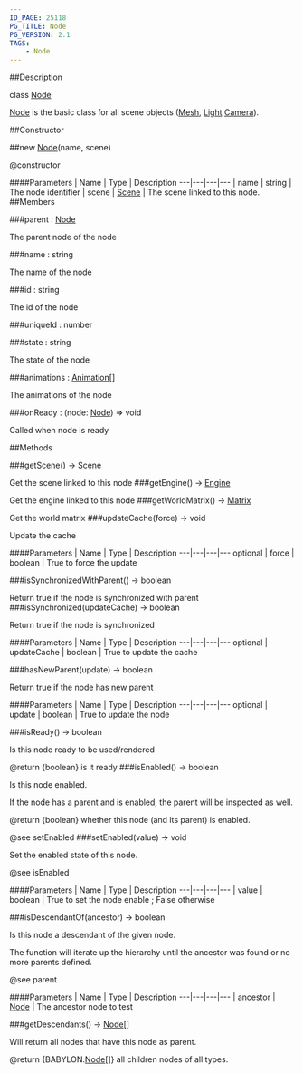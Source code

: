 ```yaml
---
ID_PAGE: 25118
PG_TITLE: Node
PG_VERSION: 2.1
TAGS:
    - Node
---
```

##Description

class [Node](/classes/2.2/Node)

[Node](/classes/2.2/Node) is the basic class for all scene objects ([Mesh](/classes/2.2/Mesh), [Light](/classes/2.2/Light) [Camera](/classes/2.2/Camera)).

##Constructor

##new [Node](/classes/2.2/Node)(name, scene)

@constructor

####Parameters
 | Name | Type | Description
---|---|---|---
 | name | string |  The node identifier
 | scene | [Scene](/classes/2.2/Scene) |  The scene linked to this node.
##Members

###parent : [Node](/classes/2.2/Node)

The parent node of the node

###name : string

The name of the node

###id : string

The id of the node

###uniqueId : number



###state : string

The state of the node

###animations : [Animation](/classes/2.2/Animation)[]

The animations of the node

###onReady : (node: [Node](/classes/2.2/Node)) =&gt; void

Called when node is ready

##Methods

###getScene() &rarr; [Scene](/classes/2.2/Scene)

Get the scene linked to this node
###getEngine() &rarr; [Engine](/classes/2.2/Engine)

Get the engine linked to this node
###getWorldMatrix() &rarr; [Matrix](/classes/2.2/Matrix)

Get the world matrix
###updateCache(force) &rarr; void

Update the cache

####Parameters
 | Name | Type | Description
---|---|---|---
optional | force | boolean |  True to force the update

###isSynchronizedWithParent() &rarr; boolean

Return true if the node is synchronized with parent
###isSynchronized(updateCache) &rarr; boolean

Return true if the node is synchronized

####Parameters
 | Name | Type | Description
---|---|---|---
optional | updateCache | boolean |  True to update the cache

###hasNewParent(update) &rarr; boolean

Return true if the node has new parent

####Parameters
 | Name | Type | Description
---|---|---|---
optional | update | boolean |  True to update the node

###isReady() &rarr; boolean

Is this node ready to be used/rendered

@return {boolean} is it ready
###isEnabled() &rarr; boolean

Is this node enabled.

If the node has a parent and is enabled, the parent will be inspected as well.

@return {boolean} whether this node (and its parent) is enabled.

@see setEnabled
###setEnabled(value) &rarr; void

Set the enabled state of this node.

@see isEnabled

####Parameters
 | Name | Type | Description
---|---|---|---
 | value | boolean |  True to set the node enable ; False otherwise

###isDescendantOf(ancestor) &rarr; boolean

Is this node a descendant of the given node.

The function will iterate up the hierarchy until the ancestor was found or no more parents defined.

@see parent

####Parameters
 | Name | Type | Description
---|---|---|---
 | ancestor | [Node](/classes/2.2/Node) |  The ancestor node to test

###getDescendants() &rarr; [Node](/classes/2.2/Node)[]

Will return all nodes that have this node as parent.

@return {BABYLON.[Node](/classes/2.2/Node)[]} all children nodes of all types.
